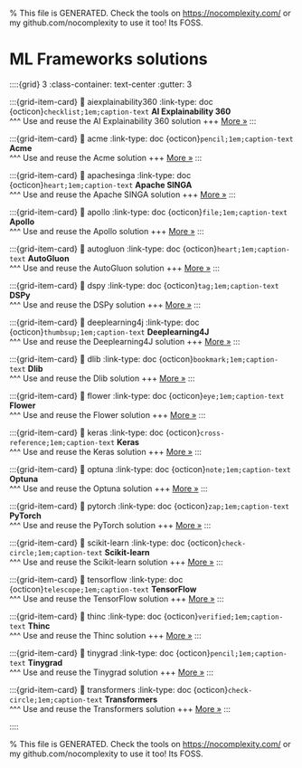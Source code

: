 
% This file is GENERATED. Check the tools on https://nocomplexity.com/ or my github.com/nocomplexity to use it too! Its FOSS. 

# ML Frameworks solutions 
::::{grid} 3
:class-container: text-center
:gutter: 3 

:::{grid-item-card}
:link: aiexplainability360
:link-type: doc
{octicon}`checklist;1em;caption-text` **AI Explainability 360**        
^^^
Use and reuse the AI Explainability 360 solution
+++
[More »](aiexplainability360)
:::

:::{grid-item-card}
:link: acme
:link-type: doc
{octicon}`pencil;1em;caption-text` **Acme**        
^^^
Use and reuse the Acme solution
+++
[More »](acme)
:::

:::{grid-item-card}
:link: apachesinga
:link-type: doc
{octicon}`heart;1em;caption-text` **Apache SINGA**        
^^^
Use and reuse the Apache SINGA solution
+++
[More »](apachesinga)
:::

:::{grid-item-card}
:link: apollo
:link-type: doc
{octicon}`file;1em;caption-text` **Apollo**        
^^^
Use and reuse the Apollo solution
+++
[More »](apollo)
:::

:::{grid-item-card}
:link: autogluon
:link-type: doc
{octicon}`heart;1em;caption-text` **AutoGluon**        
^^^
Use and reuse the AutoGluon solution
+++
[More »](autogluon)
:::

:::{grid-item-card}
:link: dspy
:link-type: doc
{octicon}`tag;1em;caption-text` **DSPy**        
^^^
Use and reuse the DSPy solution
+++
[More »](dspy)
:::

:::{grid-item-card}
:link: deeplearning4j
:link-type: doc
{octicon}`thumbsup;1em;caption-text` **Deeplearning4J**        
^^^
Use and reuse the Deeplearning4J solution
+++
[More »](deeplearning4j)
:::

:::{grid-item-card}
:link: dlib
:link-type: doc
{octicon}`bookmark;1em;caption-text` **Dlib**        
^^^
Use and reuse the Dlib solution
+++
[More »](dlib)
:::

:::{grid-item-card}
:link: flower
:link-type: doc
{octicon}`eye;1em;caption-text` **Flower**        
^^^
Use and reuse the Flower solution
+++
[More »](flower)
:::

:::{grid-item-card}
:link: keras
:link-type: doc
{octicon}`cross-reference;1em;caption-text` **Keras**        
^^^
Use and reuse the Keras solution
+++
[More »](keras)
:::

:::{grid-item-card}
:link: optuna
:link-type: doc
{octicon}`note;1em;caption-text` **Optuna**        
^^^
Use and reuse the Optuna solution
+++
[More »](optuna)
:::

:::{grid-item-card}
:link: pytorch
:link-type: doc
{octicon}`zap;1em;caption-text` **PyTorch**        
^^^
Use and reuse the PyTorch solution
+++
[More »](pytorch)
:::

:::{grid-item-card}
:link: scikit-learn
:link-type: doc
{octicon}`check-circle;1em;caption-text` **Scikit-learn**        
^^^
Use and reuse the Scikit-learn solution
+++
[More »](scikit-learn)
:::

:::{grid-item-card}
:link: tensorflow
:link-type: doc
{octicon}`telescope;1em;caption-text` **TensorFlow**        
^^^
Use and reuse the TensorFlow solution
+++
[More »](tensorflow)
:::

:::{grid-item-card}
:link: thinc
:link-type: doc
{octicon}`verified;1em;caption-text` **Thinc**        
^^^
Use and reuse the Thinc solution
+++
[More »](thinc)
:::

:::{grid-item-card}
:link: tinygrad
:link-type: doc
{octicon}`pencil;1em;caption-text` **Tinygrad**        
^^^
Use and reuse the Tinygrad solution
+++
[More »](tinygrad)
:::

:::{grid-item-card}
:link: transformers
:link-type: doc
{octicon}`check-circle;1em;caption-text` **Transformers**        
^^^
Use and reuse the Transformers solution
+++
[More »](transformers)
:::

::::


% This file is GENERATED. Check the tools on https://nocomplexity.com/ or my github.com/nocomplexity to use it too! Its FOSS. 

